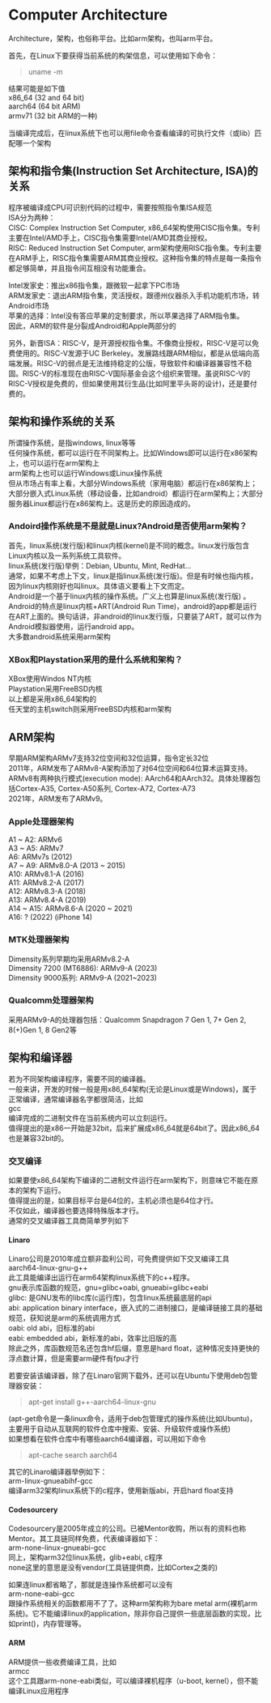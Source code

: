 # Computer Architecture

Architecture，架构，也俗称平台。比如arm架构，也叫arm平台。  

首先，在Linux下要获得当前系统的构架信息，可以使用如下命令：  
> uname -m

结果可能是如下值  
x86_64  (32 and 64 bit)  
aarch64 (64 bit ARM)    
armv71 (32 bit ARM的一种)   

当编译完成后，在linux系统下也可以用file命令查看编译的可执行文件（或lib）匹配哪一个架构  


## 架构和指令集(Instruction Set Architecture, ISA)的关系
程序被编译成CPU可识别代码的过程中，需要按照指令集ISA规范  
ISA分为两种：  
CISC: Complex Instruction Set Computer, x86_64架构使用CISC指令集。专利主要在Intel/AMD手上，CISC指令集需要Intel/AMD其商业授权。  
RISC: Reduced Instruction Set Computer, arm架构使用RISC指令集。专利主要在ARM手上，RISC指令集需要ARM其商业授权。这种指令集的特点是每一条指令都足够简单，并且指令间互相没有功能重合。  

Intel发家史：推出x86指令集，跟微软一起拿下PC市场  
ARM发家史：退出ARM指令集，灵活授权，跟德州仪器杀入手机功能机市场，转Android市场  
苹果的选择：Intel没有答应苹果的定制要求，所以苹果选择了ARM指令集。  
因此，ARM的软件是分裂成Android和Apple两部分的  

另外，新晋ISA：RISC-V，是开源授权指令集。不像商业授权，RISC-V是可以免费使用的。RISC-V发源于UC Berkeley。发展路线跟ARM相似，都是从低端向高端发展。RISC-V的弱点是无法维持稳定的公版，导致软件和编译器兼容性不稳固。RISC-V的标准现在由RISC-V国际基金会这个组织来管理。虽说RISC-V的RISC-V授权是免费的，但如果使用其衍生品(比如阿里平头哥的设计)，还是要付费的。  


## 架构和操作系统的关系
所谓操作系统，是指windows, linux等等   
任何操作系统，都可以运行在不同架构上。比如Windows即可以运行在x86架构上，也可以运行在arm架构上  
arm架构上也可以运行Windows或Linux操作系统  
但从市场占有率上看，大部分Windows系统（家用电脑）都运行在x86架构上；大部分嵌入式Linux系统（移动设备，比如android）都运行在arm架构上；大部分服务器Linux都运行在x86架构上。这是历史的原因造成的。  

### Andoird操作系统是不是就是Linux?Android是否使用arm架构？
首先，linux系统(发行版)和linux内核(kernel)是不同的概念。linux发行版包含Linux内核以及一系列系统工具软件。  
linux系统(发行版)举例：Debian, Ubuntu, Mint, RedHat...  
通常，如果不考虑上下文，linux是指linux系统(发行版)。但是有时候也指内核，因为linux内核刚好也叫linux。具体语义要看上下文而定。  
Android是一个基于linux内核的操作系统。广义上也算是linux系统(发行版) 。Android的特点是linux内核+ART(Android Run Time)，android的app都是运行在ART上面的。换句话讲，非android的linux发行版，只要装了ART，就可以作为Android模拟器使用，运行android app。  
大多数android系统采用arm架构

### XBox和Playstation采用的是什么系统和架构？
XBox使用Windos NT内核   
Playstation采用FreeBSD内核  
以上都是采用x86_64架构的  
任天堂的主机switch则采用FreeBSD内核和arm架构  


## ARM架构
早期ARM架构ARMv7支持32位空间和32位运算，指令定长32位  
2011年，ARM发布了ARMv8-A架构添加了对64位空间和64位算术运算支持。ARMv8有两种执行模式(execution mode): AArch64和AArch32。具体处理器包括Cortex-A35, Cortex-A50系列, Cortex-A72, Cortex-A73  
2021年，ARM发布了ARMv9。  

### Apple处理器架构
A1 ~ A2: ARMv6  
A3 ~ A5: ARMv7  
A6: ARMv7s (2012)  
A7 ~ A9: ARMv8.0-A (2013 ~ 2015)  
A10: ARMv8.1-A (2016)  
A11: ARMv8.2-A (2017)  
A12: ARMv8.3-A (2018)  
A13: ARMv8.4-A (2019)  
A14 ~ A15: ARMv8.6-A (2020 ~ 2021)  
A16: ? (2022) (iPhone 14)  

### MTK处理器架构
Dimensity系列早期均采用ARMv8.2-A  
Dimensity 7200 (MT6886): ARMv9-A (2023)  
Dimensity 9000系列: ARMv9-A (2021~2023)  

### Qualcomm处理器架构
采用ARMv9-A的处理器包括：Qualcomm Snapdragon 7 Gen 1, 7+ Gen 2, 8(+)Gen 1, 8 Gen2等  

## 架构和编译器
若为不同架构编译程序，需要不同的编译器。  
一般来讲，开发的时候一般是用x86_64架构(无论是Linux或是Windows)，属于正常编译，通常编译器名字都很简洁，比如  
gcc  
编译完成的二进制文件在当前系统内可以立刻运行。  
值得提出的是x86一开始是32bit，后来扩展成x86_64就是64bit了。因此x86_64也是兼容32bit的。   

### 交叉编译
如果要使x86_64架构下编译的二进制文件运行在arm架构下，则意味它不能在原本的架构下运行。  
值得提出的是，如果目标平台是64位的，主机必须也是64位才行。  
不仅如此，编译器也要选择特殊版本才行。  
通常的交叉编译器工具商简单罗列如下  

#### Linaro
Linaro公司是2010年成立额非盈利公司，可免费提供如下交叉编译工具  
aarch64-linux-gnu-g++  
此工具能编译出运行在arm64架构linux系统下的c++程序。  
gnu表示库函数的规范，gnu=glibc+oabi, gnueabi=glibc+eabi  
glibc: 是GNU发布的libc库(c运行库)，包含linux系统最底层的api  
abi: application binary interface，嵌入式的二进制接口，是编译链接工具的基础规范，获知说是arm的系统调用方式   
oabi: old abi，旧标准的abi  
eabi: embedded abi，新标准的abi，效率比旧版的高  
除此之外，库函数规范名还包含hf后缀，意思是hard float，这种情况支持更快的浮点数计算，但是需要arm硬件有fpu才行    

若要安装该编译器，除了在Linaro官网下载外，还可以在Ubuntu下使用deb包管理器安装：  
> apt-get install g++-aarch64-linux-gnu

(apt-get命令是一条linux命令，适用于deb包管理式的操作系统(比如Ubuntu)，主要用于自动从互联网的软件仓库中搜索、安装、升级软件或操作系统)   
如果想看在软件仓库中有哪些aarch64编译器，可以用如下命令
> apt-cache search aarch64  

其它的Linaro编译器举例如下：  
arm-linux-gnueabihf-gcc   
编译arm32架构linux系统下的c程序，使用新版abi，开启hard float支持  



#### Codesourcery
Codesourcery是2005年成立的公司。已被Mentor收购，所以有的资料也称Mentor。其工具链同样免费，代表编译器如下：  
arm-none-linux-gnueabi-gcc  
同上，架构arm32位linux系统，glib+eabi, c程序  
none这里的意思是没有vendor(工具链提供商，比如Cortex之类的)  

如果连linux都省略了，那就是连操作系统都可以没有  
arm-none-eabi-gcc  
跟操作系统相关的函数都用不了了。这种arm架构称为bare metal arm(裸机arm系统)。它不能编译linux的application，除非你自己提供一些底层函数的实现，比如print()，内存管理等。  

#### ARM
ARM提供一些收费编译工具，比如  
armcc  
这个工具跟arm-none-eabi类似，可以编译裸机程序（u-boot, kernel），但不能编译Linux应用程序  

















